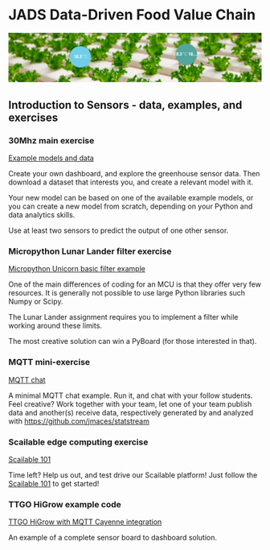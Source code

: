 # JADS Data-Driven Food Value Chain

![](images/sensor.png)

## Introduction to Sensors - data, examples, and exercises

### 30Mhz main exercise

[Example models and data](30mhz)

Create your own dashboard, and explore the greenhouse sensor data. Then download a dataset that interests you, and create a relevant model with it. 

Your new model can be based on one of the available example models, or you can create a new model from scratch, depending on your Python and data analytics skills. 

Use at least two sensors to predict the output of one other sensor.

### Micropython Lunar Lander filter exercise

[Micropython Unicorn basic filter example](micropython)

One of the main differences of coding for an MCU is that they offer very few resources. It is generally not possible to use large Python libraries such Numpy or Scipy.

The Lunar Lander assignment requires you to implement a filter while working around these limits.

The most creative solution can win a PyBoard (for those interested in that).

### MQTT mini-exercise

[MQTT chat](mqtt)

A minimal MQTT chat example. Run it, and chat with your follow students. Feel creative? Work together with your team, let one of your team publish data and another(s) receive data, respectively generated by and analyzed with https://github.com/jmaces/statstream

### Scailable edge computing exercise

[Scailable 101](https://github.com/scailable/sclbl-tutorials/blob/master/sclbl-101-getting-started/README.md)

Time left? Help us out, and test drive our Scailable platform! Just follow the [Scailable 101](https://github.com/scailable/sclbl-tutorials/blob/master/sclbl-101-getting-started/README.md) to get started! 

### TTGO HiGrow example code

[TTGO HiGrow with MQTT Cayenne integration](higrow)

An example of a complete sensor board to dashboard solution. 



